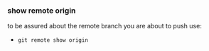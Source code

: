 ### show remote origin
to be assured about the remote branch you are about to push use:
- `git remote show origin`
